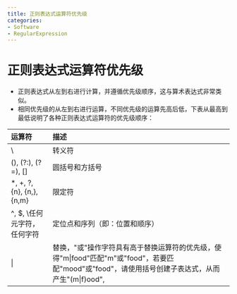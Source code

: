 ```yaml
---
title: 正则表达式运算符优先级
categories:
- Software
- RegularExpression
---
```

# 正则表达式运算符优先级

- 正则表达式从左到右进行计算，并遵循优先级顺序，这与算术表达式非常类似。
- 相同优先级的从左到右进行运算，不同优先级的运算先高后低，下表从最高到最低说明了各种正则表达式运算符的优先级顺序：

| 运算符                      | 描述                                                         |
| :-------------------------- | :----------------------------------------------------------- |
| \                           | 转义符                                                       |
| (), (?:), (?=), []          | 圆括号和方括号                                               |
| *, +, ?, {n}, {n,}, {n,m}   | 限定符                                                       |
| ^, $, \任何元字符，任何字符 | 定位点和序列（即：位置和顺序）                               |
| \|                          | 替换，"或"操作字符具有高于替换运算符的优先级，使得"m\|food"匹配"m"或"food"，若要匹配"mood"或"food"，请使用括号创建子表达式，从而产生"(m\|f)ood", |